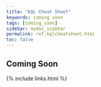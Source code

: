 ```yaml
---
title: "KQL Cheat Sheet"
keywords: coming soon
tags: [coming_soon]
sidebar: mydoc_sidebar
permalink: ref_kqlcheatsheet.html
toc: false
---
```


## Coming Soon


{% include links.html %}

